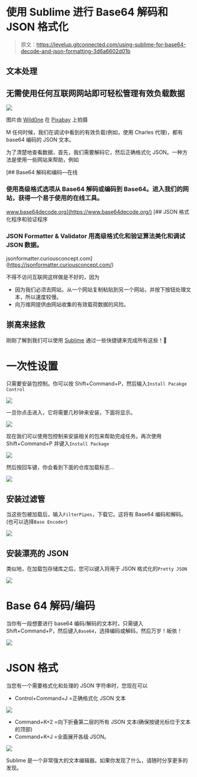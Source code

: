# 使用 Sublime 进行 Base64 解码和 JSON 格式化

> 原文：<https://levelup.gitconnected.com/using-sublime-for-base64-decode-and-json-formatting-3d6a6602d01b>

## 文本处理

## 无需使用任何互联网网站即可轻松管理有效负载数据

![](img/ed242b71420dbdf5bb03538a37bd7699.png)

图片由 [Wild0ne](https://pixabay.com/users/Wild0ne-920941/) 在 [Pixabay](https://pixabay.com/photos/typewriter-vintage-write-letters-1170657/) 上拍摄

M 任何时候，我们在调试中看到的有效负载(例如，使用 Charles 代理)，都有 base64 编码的 JSON 文本。

为了清楚地查看数据，首先，我们需要解码它，然后正确格式化 JSON。一种方法是使用一些网站来帮助，例如

[](https://www.base64decode.org/) [## Base64 解码和编码—在线

### 使用高级格式选项从 Base64 解码或编码到 Base64。进入我们的网站，获得一个易于使用的在线工具。

www.base64decode.org](https://www.base64decode.org/) [](https://jsonformatter.curiousconcept.com/) [## JSON 格式化程序和验证程序

### JSON Formatter & Validator 用高级格式化和验证算法美化和调试 JSON 数据。

jsonformatter.curiousconcept.com](https://jsonformatter.curiousconcept.com/) 

不得不访问互联网这样做是不好的，因为

*   因为我们必须去网站，从一个网站复制粘贴到另一个网站，并按下按钮处理文本，所以速度较慢。
*   向万维网提供由网站收集的有效载荷数据的风险。

## 崇高来拯救

刚刚了解到我们可以使用 [Sublime](https://www.sublimetext.com/) 通过一些快捷键来完成所有这些！🤩

# 一次性设置

只需要安装包控制。你可以按 Shift+Command+P，然后输入`Install Pacakge Control`

![](img/020911b7aa7b1d199c2e069fabc60066.png)

一旦你点击进入，它将需要几秒钟来安装，下面将显示。

![](img/9fb04669db27cb81539c0ffaf672b748.png)

现在我们可以使用包控制来安装相关的包来帮助完成任务。再次使用 Shift+Command+P 并键入`Install Package`

![](img/7cc294502dcb13bc8429b3c6183547d2.png)

然后按回车键，你会看到下面的仓库加载标志…

![](img/377f8b972422f334d7993b0376d6b1c5.png)

## 安装过滤管

当这些包被加载后，输入`FilterPipes`，下载它。这将有 Base64 编码和解码。(也可以选择`Base Encoder`)

![](img/ded46d060b4c437c5236f8d59e33c210.png)

## 安装漂亮的 JSON

类似地，在加载包存储库之后，您可以键入将用于 JSON 格式化的`Pretty JSON`

![](img/67862f1d0ac135515027981f3f454854.png)

# Base 64 解码/编码

当你有一段想要进行 base64 编码/解码的文本时，只需键入 Shift+Command+P，然后键入`Base64`，选择编码或解码，然后万岁！皈依！

![](img/9bed682b1401a5af36f5477344b13e69.png)

# JSON 格式

当您有一个需要格式化和处理的 JSON 字符串时，您现在可以

*   Control+Command+J =正确格式化 JSON 文本

![](img/fefeb087a2ccbfe241563aa7137c86b5.png)

*   Command+K+2 =向下折叠第二层的所有 JSON 文本(确保按键光标位于文本的顶部)
*   Command+K+J =全面展开各级 JSON。

![](img/d68ac1c18d697f65a50a374648a0618f.png)

Sublime 是一个非常强大的文本编辑器。如果你发现了什么，请随时分享更多的发现。